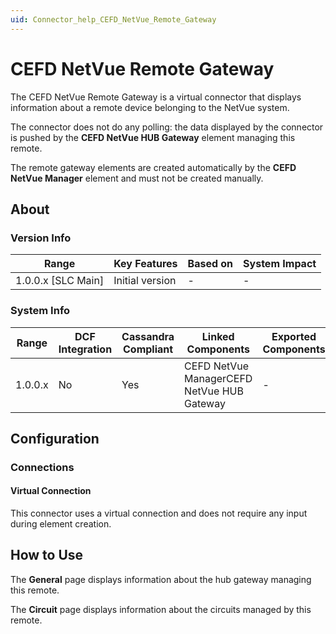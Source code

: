 ```yaml
---
uid: Connector_help_CEFD_NetVue_Remote_Gateway
---
```


# CEFD NetVue Remote Gateway

The CEFD NetVue Remote Gateway is a virtual connector that displays information about a remote device belonging to the NetVue system.

The connector does not do any polling: the data displayed by the connector is pushed by the **CEFD NetVue HUB Gateway** element managing this remote.

The remote gateway elements are created automatically by the **CEFD NetVue Manager** element and must not be created manually.

## About

### Version Info

| **Range**            | **Key Features** | **Based on** | **System Impact** |
|----------------------|------------------|--------------|-------------------|
| 1.0.0.x \[SLC Main\] | Initial version  | \-           | \-                |

### System Info

| **Range** | **DCF Integration** | **Cassandra Compliant** | **Linked Components**                      | **Exported Components** |
|-----------|---------------------|-------------------------|--------------------------------------------|-------------------------|
| 1.0.0.x   | No                  | Yes                     | CEFD NetVue ManagerCEFD NetVue HUB Gateway | \-                      |

## Configuration

### Connections

#### Virtual Connection

This connector uses a virtual connection and does not require any input during element creation.

## How to Use

The **General** page displays information about the hub gateway managing this remote.

The **Circuit** page displays information about the circuits managed by this remote.
